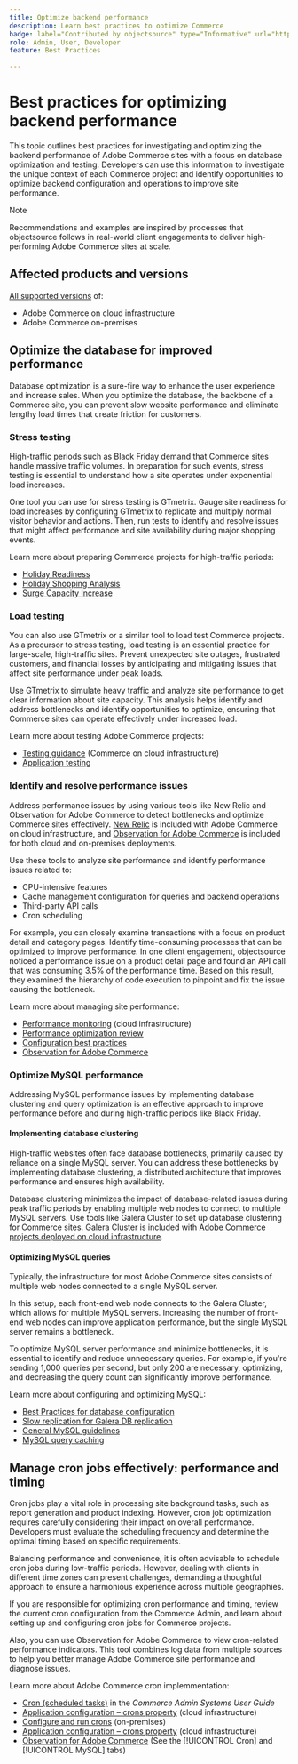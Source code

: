 ```yaml
---
title: Optimize backend performance
description: Learn best practices to optimize Commerce
badge: label="Contributed by objectsource" type="Informative" url="https://objectsource.co.uk/" tooltip="objectsource"
role: Admin, User, Developer
feature: Best Practices

---
```

# Best practices for optimizing backend performance

This topic outlines best practices for investigating and optimizing the backend performance of Adobe Commerce sites with a focus on database optimization and testing. Developers can use this information to investigate the unique context of each Commerce project and identify opportunities to optimize backend configuration and operations to improve site performance.

>[!NOTE]
>
>Recommendations and examples are inspired by processes that objectsource follows in real-world client engagements to deliver high-performing Adobe Commerce sites at scale.

## Affected products and versions

[All supported versions](../../../release/versions.md) of:

- Adobe Commerce on cloud infrastructure
- Adobe Commerce on-premises

## Optimize the database for improved performance

Database optimization is a sure-fire way to enhance the user experience and increase sales. When you optimize the database, the backbone of a Commerce site, you can prevent slow website performance and eliminate lengthy load times that create friction for customers.

### Stress testing

High-traffic periods such as Black Friday demand that Commerce sites handle massive traffic volumes. In preparation for such events, stress testing is essential to understand how a site operates under exponential load increases.

One tool you can use for stress testing is GTmetrix. Gauge site readiness for load increases by configuring GTmetrix to replicate and multiply normal visitor behavior and actions. Then, run tests to identify and resolve issues that might affect performance and site availability during major shopping events.

Learn more about preparing Commerce projects for high-traffic periods:

- [Holiday Readiness](https://experienceleague.adobe.com/docs/events/mbi-webinars-recordings/2021/holiday-readiness.html)
- [Holiday Shopping Analysis](https://experienceleague.adobe.com/docs/commerce-business-intelligence/mbi/analyze/performance/holiday-season-perf.html)
- [Surge Capacity Increase](https://experienceleague.adobe.com/docs/commerce-knowledge-base/kb/announcements/commerce-announcements/2021-holiday-surge-capacity-requests-for-magento-commerce-cloud.html)

### Load testing

You can also use GTmetrix or a similar tool to load test Commerce projects. As a precursor to stress testing, load testing is an essential practice for large-scale, high-traffic sites. Prevent unexpected site outages, frustrated customers, and financial losses by anticipating and mitigating issues that affect site performance under peak loads.

Use GTmetrix to simulate heavy traffic and analyze site performance to get clear information about site capacity. This analysis helps identify and address bottlenecks and identify opportunities to optimize, ensuring that Commerce sites can operate effectively under increased load.

Learn more about testing Adobe Commerce projects:

- [Testing guidance](https://experienceleague.adobe.com/docs/commerce-cloud-service/user-guide/develop/test/guidance.html)  (Commerce on cloud infrastructure)
- [Application testing](https://developer.adobe.com/commerce/testing/guide/)

### Identify and resolve performance issues

Address performance issues by using various tools like New Relic and Observation for Adobe Commerce to detect bottlenecks and optimize Commerce sites effectively. [New Relic](https://experienceleague.adobe.com/docs/commerce-cloud-service/user-guide/monitor/new-relic.html) is included with Adobe Commerce on cloud infrastructure, and [Observation for Adobe Commerce](/help/tools/observation-for-adobe-commerce/intro.md) is included for both cloud and on-premises deployments.

Use these tools to analyze site performance and identify performance issues related to:

- CPU-intensive features
- Cache management configuration for queries and backend operations
- Third-party API calls
- Cron scheduling

For example, you can closely examine transactions with a focus on product detail and category pages. Identify time-consuming processes that can be optimized to improve performance. In one client engagement, objectsource noticed a performance issue on a product detail page and found an API call that was consuming 3.5% of the performance time. Based on this result, they examined the hierarchy of code execution to pinpoint and fix the issue causing the bottleneck.

Learn more about managing site performance:

- [Performance monitoring](https://experienceleague.adobe.com/docs/commerce-cloud-service/user-guide/monitor/performance.html) (cloud infrastructure)
- [Performance optimization review](/help/implementation-playbook/infrastructure/performance/recommendations.md)
- [Configuration best practices](/help/performance/configuration.md)
- [Observation for Adobe Commerce](/help/tools/observation-for-adobe-commerce/intro.md)

### Optimize MySQL performance

Addressing MySQL performance issues by implementing database clustering and query optimization is an effective approach to improve performance before and during high-traffic periods like Black Friday.

#### Implementing database clustering

High-traffic websites often face database bottlenecks, primarily caused by reliance on a single MySQL server. You can address these bottlenecks by implementing database clustering, a distributed architecture that improves performance and ensures high availability.

Database clustering minimizes the impact of database-related issues during peak traffic periods by enabling multiple web nodes to connect to multiple MySQL servers. Use tools like Galera Cluster to set up database clustering for Commerce sites. Galera Cluster is included with [Adobe Commerce projects deployed on cloud infrastructure](https://experienceleague.adobe.com/docs/commerce-operations/implementation-playbook/infrastructure/cloud/technology.html).

#### Optimizing MySQL queries

Typically, the infrastructure for most Adobe Commerce sites consists of multiple web nodes connected to a single MySQL server.

In this setup, each front-end web node connects to the Galera Cluster, which allows for multiple MySQL servers. Increasing the number of front-end web nodes can improve application performance, but the single MySQL server remains a bottleneck.

To optimize MySQL server performance and minimize bottlenecks, it is essential to identify and reduce unnecessary queries. For example, if you're sending 1,000 queries per second, but only 200 are necessary, optimizing, and decreasing the query count can significantly improve performance.

Learn more about configuring and optimizing MySQL:

- [Best Practices for database configuration](https://experienceleague.adobe.com/docs/commerce-operations/implementation-playbook/best-practices/planning/database-on-cloud.html)
- [Slow replication for Galera DB replication](https://experienceleague.adobe.com/docs/commerce-learn/tutorials/backend-development/galera-db-slow-replication.html)
- [General MySQL guidelines](/help/installation/prerequisites/database/mysql.md)
- [MySQL query caching](https://experienceleague.adobe.com/docs/commerce-learn/tutorials/backend-development/mysql-query-cache.html)

## Manage cron jobs effectively: performance and timing

Cron jobs play a vital role in processing site background tasks, such as report generation and product indexing. However, cron job optimization requires carefully considering their impact on overall performance. Developers must evaluate the scheduling frequency and determine the optimal timing based on specific requirements.

Balancing performance and convenience, it is often advisable to schedule cron jobs during low-traffic periods. However, dealing with clients in different time zones can present challenges, demanding a thoughtful approach to ensure a harmonious experience across multiple geographies.

If you are responsible for optimizing cron performance and timing, review the current cron configuration from the Commerce Admin, and learn about setting up and configuring cron jobs for Commerce projects.

Also, you can use Observation for Adobe Commerce to view cron-related performance indicators. This tool combines log data from multiple sources to help you better manage Adobe Commerce site performance and diagnose issues.

Learn more about Adobe Commerce cron implemmentation:

- [Cron (scheduled tasks)](https://experienceleague.adobe.com/docs/commerce-admin/systems/tools/cron.html) in the _Commerce Admin Systems User Guide_
- [Application configuration – crons property](https://experienceleague.adobe.com/docs/commerce-cloud-service/user-guide/configure/app/properties/crons-property.html) (cloud infrastructure)
- [Configure and run crons](https://experienceleague.adobe.com/docs/commerce-cloud-service/user-guide/configure/app/properties/crons-property.html) (on-premises)
- [Application configuration – crons property](https://experienceleague.adobe.com/docs/commerce-cloud-service/user-guide/configure/app/properties/crons-property.html) (cloud infrastructure)
- [Observation for Adobe Commerce](https://experienceleague.adobe.com/docs/commerce-operations/tools/observation-for-adobe-commerce/intro.html) (See the [!UICONTROL Cron] and [!UICONTROL MySQL] tabs)


